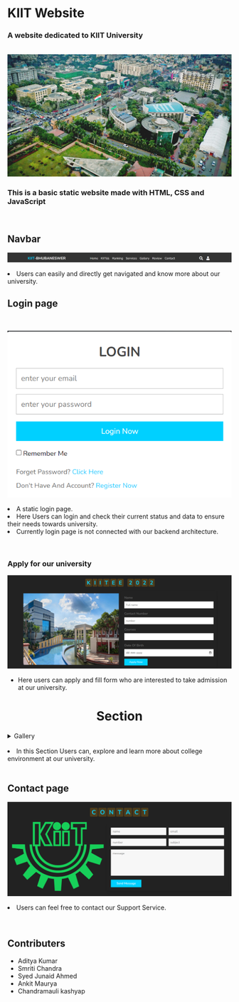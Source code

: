 # KIIT Website

### A website dedicated to KIIT University
<br>

<img src="./images/banner2.jpg">

### This is a basic static website made with HTML, CSS and JavaScript

<br>

## Navbar 

<p>
<img src="./images/navbar.png">
<li>Users can easily and directly get navigated and know more about our university.
</li>
</p>

## Login page
<br>
<p>
<img src="./images/login.png">
<li>
A static login page.
</li>
<li>
Here Users can login and check their current status and data to ensure their needs towards university.
</li>

<li> Currently login page is not connected with our backend architecture.
</li>
</p>
<br>

### Apply for our university

<img src="./images/Apply.png">

- Here users can apply and fill form who are interested to take admission at our university.

<h1 align="center" >Section</h1>

<details>
<summary> Gallery </summary>
<p>
<img src="./images/g-1.jpg">
<img src="./images/g-2.jpg">
<img src="./images/g-8.jpg">
<img src="./images/g-9.jpg">
<img src="./images/sports1.jpg">
<img src="./images/sports2.jpg">

</p>
</details>
<br>
<li>
In this Section Users can, explore and learn more about college environment at our university.
</li>

<br>

## Contact page
<p>
<img src="./images/contact.png">
<li>
Users can feel free to contact our Support Service.
</li>
</p>
<br>

## Contributers
<ul>
<li>Aditya Kumar</li>
<li>Smriti Chandra</li>
<li>Syed Junaid Ahmed</li>
<li>Ankit Maurya</li>
<li>Chandramauli kashyap</li>
</ul>